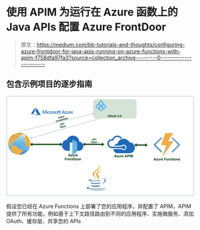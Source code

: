 # 使用 APIM 为运行在 Azure 函数上的 Java APIs 配置 Azure FrontDoor

> 原文：<https://medium.com/bb-tutorials-and-thoughts/configuring-azure-frontdoor-for-java-apis-running-on-azure-functions-with-apim-f758dfa97fa3?source=collection_archive---------0----------------------->

## 包含示例项目的逐步指南

![](img/4a77cfc82a5afe31630c2ab67d4181ab.png)

假设您已经在 Azure Functions 上部署了您的应用程序，并配置了 APIM，APIM 提供了所有功能，例如基于上下文路径路由到不同的应用程序、实施微服务、添加 OAuth、缓存层、共享您的 APIs